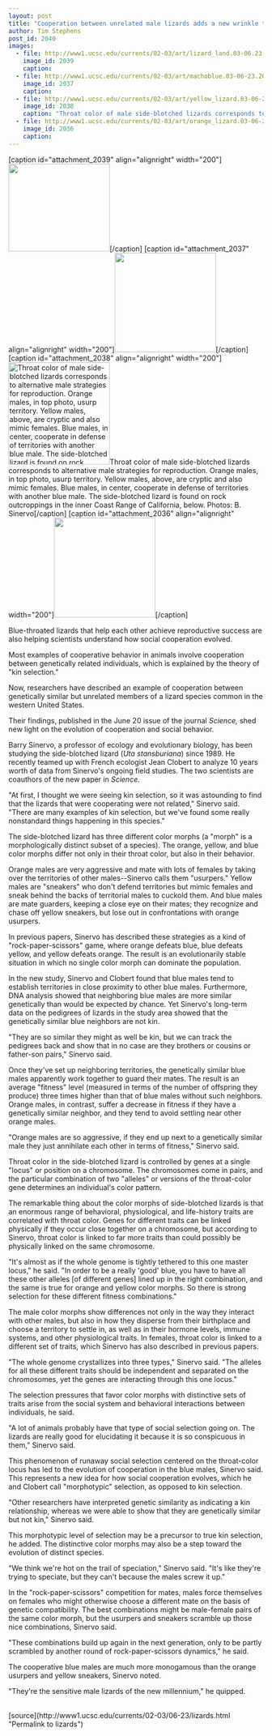 ```yaml
---
layout: post
title: "Cooperation between unrelated male lizards adds a new wrinkle to evolutionary theory"
author: Tim Stephens
post_id: 2040
images:
  - file: http://www1.ucsc.edu/currents/02-03/art/lizard_land.03-06.23.200.jpg
    image_id: 2039
    caption: 
  - file: http://www1.ucsc.edu/currents/02-03/art/machoblue.03-06-23.200.jpg
    image_id: 2037
    caption: 
  - file: http://www1.ucsc.edu/currents/02-03/art/yellow_lizard.03-06-23.jpg
    image_id: 2038
    caption: "Throat color of male side-blotched lizards corresponds to alternative male strategies for reproduction. Orange males, in top photo, usurp territory. Yellow males, above, are cryptic and also mimic females. Blue males, in center, cooperate in defense of territories with another blue male. The side-blotched lizard is found on rock outcroppings in the inner Coast Range of California, below. Photos: B. Sinervo"
  - file: http://www1.ucsc.edu/currents/02-03/art/orange_lizard.03-06-23.200.jpg
    image_id: 2036
    caption: 
---
```


[caption id="attachment_2039" align="alignright" width="200"]<a href="http://localhost/mysite/wp-content/uploads/2003/06/lizard_land.03-06.23.200.jpg"><img class="size-full wp-image-2039" src="http://localhost/mysite/wp-content/uploads/2003/06/lizard_land.03-06.23.200.jpg" alt="" width="200" height="173" /></a>[/caption]
[caption id="attachment_2037" align="alignright" width="200"]<a href="http://localhost/mysite/wp-content/uploads/2003/06/machoblue.03-06-23.200.jpg"><img class="size-full wp-image-2037" src="http://localhost/mysite/wp-content/uploads/2003/06/machoblue.03-06-23.200.jpg" alt="" width="200" height="196" /></a>[/caption]
[caption id="attachment_2038" align="alignright" width="200"]<a href="http://localhost/mysite/wp-content/uploads/2003/06/yellow_lizard.03-06-23.jpg"><img class="size-full wp-image-2038" src="http://localhost/mysite/wp-content/uploads/2003/06/yellow_lizard.03-06-23.jpg" alt="Throat color of male side-blotched lizards corresponds to alternative male strategies for reproduction. Orange males, in top photo, usurp territory. Yellow males, above, are cryptic and also mimic females. Blue males, in center, cooperate in defense of territories with another blue male. The side-blotched lizard is found on rock outcroppings in the inner Coast Range of California, below. Photos: B. Sinervo" width="200" height="202" /></a>Throat color of male side-blotched lizards corresponds to alternative male strategies for reproduction. Orange males, in top photo, usurp territory. Yellow males, above, are cryptic and also mimic females. Blue males, in center, cooperate in defense of territories with another blue male. The side-blotched lizard is found on rock outcroppings in the inner Coast Range of California, below. Photos: B. Sinervo[/caption]
[caption id="attachment_2036" align="alignright" width="200"]<a href="http://localhost/mysite/wp-content/uploads/2003/06/orange_lizard.03-06-23.200.jpg"><img class="size-full wp-image-2036" src="http://localhost/mysite/wp-content/uploads/2003/06/orange_lizard.03-06-23.200.jpg" alt="" width="200" height="197" /></a>[/caption]
<p>
  Blue-throated lizards that help each other achieve reproductive success are also helping scientists understand how social cooperation evolved.
</p>
<p>
  Most examples of cooperative behavior in animals involve cooperation between genetically related individuals, which is explained by the theory of "kin selection."
</p>
<p>
  Now, researchers have described an example of cooperation between genetically similar but unrelated members of a lizard species common in the western United States.
</p>
<p>
  Their findings, published in the June 20 issue of the journal <i>Science,</i> shed new light on the evolution of cooperation and social behavior.<br>
</p>
<p>
  Barry Sinervo, a professor of ecology and evolutionary biology, has been studying the side-blotched lizard (<i>Uta stansburiana</i>) since 1989. He recently teamed up with French ecologist Jean Clobert to analyze 10 years worth of data from Sinervo's ongoing field studies. The two scientists are coauthors of the new paper in <i>Science.</i><br>
</p>
<p>
  "At first, I thought we were seeing kin selection, so it was astounding to find that the lizards that were cooperating were not related," Sinervo said. "There are many examples of kin selection, but we've found some really nonstandard things happening in this species."<br>
</p>
<p>
  The side-blotched lizard has three different color morphs (a "morph" is a morphologically distinct subset of a species). The orange, yellow, and blue color morphs differ not only in their throat color, but also in their behavior.
</p>
<p>
  Orange males are very aggressive and mate with lots of females by taking over the territories of other males--Sinervo calls them "usurpers." Yellow males are "sneakers" who don't defend territories but mimic females and sneak behind the backs of territorial males to cuckold them. And blue males are mate guarders, keeping a close eye on their mates; they recognize and chase off yellow sneakers, but lose out in confrontations with orange usurpers.<br>
</p>
<p>
  In previous papers, Sinervo has described these strategies as a kind of "rock-paper-scissors" game, where orange defeats blue, blue defeats yellow, and yellow defeats orange. The result is an evolutionarily stable situation in which no single color morph can dominate the population.<br>
</p>
<p>
  In the new study, Sinervo and Clobert found that blue males tend to establish territories in close proximity to other blue males. Furthermore, DNA analysis showed that neighboring blue males are more similar genetically than would be expected by chance. Yet Sinervo's long-term data on the pedigrees of lizards in the study area showed that the genetically similar blue neighbors are not kin.<br>
</p>
<p>
  "They are so similar they might as well be kin, but we can track the pedigrees back and show that in no case are they brothers or cousins or father-son pairs," Sinervo said.<br>
</p>
<p>
  Once they've set up neighboring territories, the genetically similar blue males apparently work together to guard their mates. The result is an average "fitness" level (measured in terms of the number of offspring they produce) three times higher than that of blue males without such neighbors. Orange males, in contrast, suffer a decrease in fitness if they have a genetically similar neighbor, and they tend to avoid settling near other orange males.<br>
</p>
<p>
  "Orange males are so aggressive, if they end up next to a genetically similar male they just annihilate each other in terms of fitness," Sinervo said.<br>
</p>
<p>
  Throat color in the side-blotched lizard is controlled by genes at a single "locus" or position on a chromosome. The chromosomes come in pairs, and the particular combination of two "alleles" or versions of the throat-color gene determines an individual's color pattern.<br>
</p>
<p>
  The remarkable thing about the color morphs of side-blotched lizards is that an enormous range of behavioral, physiological, and life-history traits are correlated with throat color. Genes for different traits can be linked physically if they occur close together on a chromosome, but according to Sinervo, throat color is linked to far more traits than could possibly be physically linked on the same chromosome.<br>
</p>
<p>
  "It's almost as if the whole genome is tightly tethered to this one master locus," he said. "In order to be a really 'good' blue, you have to have all these other alleles [of different genes] lined up in the right combination, and the same is true for orange and yellow color morphs. So there is strong selection for these different fitness combinations."<br>
</p>
<p>
  The male color morphs show differences not only in the way they interact with other males, but also in how they disperse from their birthplace and choose a territory to settle in, as well as in their hormone levels, immune systems, and other physiological traits. In females, throat color is linked to a different set of traits, which Sinervo has also described in previous papers.<br>
</p>
<p>
  "The whole genome crystallizes into three types," Sinervo said. "The alleles for all these different traits should be independent and separated on the chromosomes, yet the genes are interacting through this one locus."<br>
</p>
<p>
  The selection pressures that favor color morphs with distinctive sets of traits arise from the social system and behavioral interactions between individuals, he said.<br>
</p>
<p>
  "A lot of animals probably have that type of social selection going on. The lizards are really good for elucidating it because it is so conspicuous in them," Sinervo said.<br>
</p>
<p>
  This phenomenon of runaway social selection centered on the throat-color locus has led to the evolution of cooperation in the blue males, Sinervo said. This represents a new idea for how social cooperation evolves, which he and Clobert call "morphotypic" selection, as opposed to kin selection.<br>
</p>
<p>
  "Other researchers have interpreted genetic similarity as indicating a kin relationship, whereas we were able to show that they are genetically similar but not kin," Sinervo said.<br>
</p>
<p>
  This morphotypic level of selection may be a precursor to true kin selection, he added. The distinctive color morphs may also be a step toward the evolution of distinct species.<br>
</p>
<p>
  "We think we're hot on the trail of speciation," Sinervo said. "It's like they're trying to speciate, but they can't because the males screw it up."<br>
</p>
<p>
  In the "rock-paper-scissors" competition for mates, males force themselves on females who might otherwise choose a different mate on the basis of genetic compatibility. The best combinations might be male-female pairs of the same color morph, but the usurpers and sneakers scramble up those nice combinations, Sinervo said.
</p>
<p>
  "These combinations build up again in the next generation, only to be partly scrambled by another round of rock-paper-scissors dynamics," he said.<br>
</p>
<p>
  The cooperative blue males are much more monogamous than the orange usurpers and yellow sneakers, Sinervo noted.<br>
</p>
<p>
  "They're the sensitive male lizards of the new millennium," he quipped.<br>
  <br>
</p>
[source](http://www1.ucsc.edu/currents/02-03/06-23/lizards.html "Permalink to lizards")
